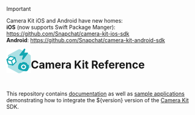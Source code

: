 > [!IMPORTANT]  
> Camera Kit iOS and Android have new homes:   
> **iOS** (now supports Swift Package Manger): https://github.com/Snapchat/camera-kit-ios-sdk  
> **Android**: https://github.com/Snapchat/camera-kit-android-sdk

<img align="left" width="64" height="64" src="docs/camerakit_icon.svg">

# Camera Kit Reference

</br>

This repository contains [documentation](./docs) as well as [sample applications](./samples) demonstrating how to integrate the ${version} version of the [Camera Kit](https://kit.snapchat.com/camera-kit) SDK.
